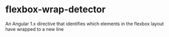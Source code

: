 # flexbox-wrap-detector
An Angular 1.x directive that identifies which elements in the flexbox layout have wrapped to a new line
